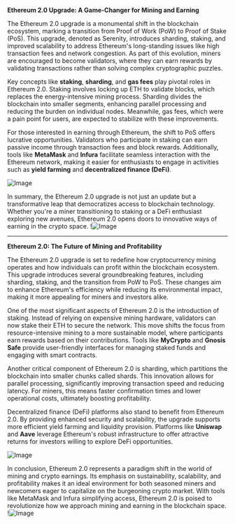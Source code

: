 **Ethereum 2.0 Upgrade: A Game-Changer for Mining and Earning**

The Ethereum 2.0 upgrade is a monumental shift in the blockchain ecosystem, marking a transition from Proof of Work (PoW) to Proof of Stake (PoS). This upgrade, denoted as Serenity, introduces sharding, staking, and improved scalability to address Ethereum's long-standing issues like high transaction fees and network congestion. As part of this evolution, miners are encouraged to become validators, where they can earn rewards by validating transactions rather than solving complex cryptographic puzzles.

Key concepts like **staking**, **sharding**, and **gas fees** play pivotal roles in Ethereum 2.0. Staking involves locking up ETH to validate blocks, which replaces the energy-intensive mining process. Sharding divides the blockchain into smaller segments, enhancing parallel processing and reducing the burden on individual nodes. Meanwhile, gas fees, which were a pain point for users, are expected to stabilize with these improvements.

For those interested in earning through Ethereum, the shift to PoS offers lucrative opportunities. Validators who participate in staking can earn passive income through transaction fees and block rewards. Additionally, tools like **MetaMask** and **Infura** facilitate seamless interaction with the Ethereum network, making it easier for enthusiasts to engage in activities such as **yield farming** and **decentralized finance (DeFi)**.

![Image](https://github.com/user-attachments/assets/3be06921-4469-491d-bd37-5f14c53422b7)

In summary, the Ethereum 2.0 upgrade is not just an update but a transformative leap that democratizes access to blockchain technology. Whether you're a miner transitioning to staking or a DeFi enthusiast exploring new avenues, Ethereum 2.0 opens doors to innovative ways of earning in the crypto space. !![Image](https://github.com/user-attachments/assets/3be06921-4469-491d-bd37-5f14c53422b7)

---

**Ethereum 2.0: The Future of Mining and Profitability**

The Ethereum 2.0 upgrade is set to redefine how cryptocurrency mining operates and how individuals can profit within the blockchain ecosystem. This upgrade introduces several groundbreaking features, including sharding, staking, and the transition from PoW to PoS. These changes aim to enhance Ethereum's efficiency while reducing its environmental impact, making it more appealing for miners and investors alike.

One of the most significant aspects of Ethereum 2.0 is the introduction of staking. Instead of relying on expensive mining hardware, validators can now stake their ETH to secure the network. This move shifts the focus from resource-intensive mining to a more sustainable model, where participants earn rewards based on their contributions. Tools like **MyCrypto** and **Gnosis Safe** provide user-friendly interfaces for managing staked funds and engaging with smart contracts.

Another critical component of Ethereum 2.0 is sharding, which partitions the blockchain into smaller chunks called shards. This innovation allows for parallel processing, significantly improving transaction speed and reducing latency. For miners, this means faster confirmation times and lower operational costs, ultimately boosting profitability.

Decentralized finance (DeFi) platforms also stand to benefit from Ethereum 2.0. By providing enhanced security and scalability, the upgrade supports more efficient yield farming and liquidity provision. Platforms like **Uniswap** and **Aave** leverage Ethereum's robust infrastructure to offer attractive returns for investors willing to explore DeFi opportunities.

![Image](https://github.com/user-attachments/assets/3be06921-4469-491d-bd37-5f14c53422b7)

In conclusion, Ethereum 2.0 represents a paradigm shift in the world of mining and crypto earnings. Its emphasis on sustainability, scalability, and profitability makes it an ideal environment for both seasoned miners and newcomers eager to capitalize on the burgeoning crypto market. With tools like MetaMask and Infura simplifying access, Ethereum 2.0 is poised to revolutionize how we approach mining and earning in the blockchain space. !![Image](https://github.com/user-attachments/assets/3be06921-4469-491d-bd37-5f14c53422b7)